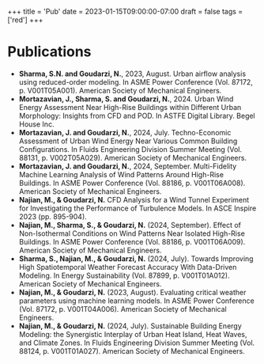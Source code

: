 +++
title = 'Pub'
date = 2023-01-15T09:00:00-07:00
draft = false
tags = ['red']
+++

# Publications

- **Sharma, S.N. and Goudarzi, N.**, 2023, August. Urban airflow analysis using reduced-order modeling. In ASME Power Conference (Vol. 87172, p. V001T05A001). American Society of Mechanical Engineers.
- **Mortazavian, J., Sharma, S. and Goudarzi, N.**, 2024. Urban Wind Energy Assessment Near High-Rise Buildings within Different Urban Morphology: Insights from CFD and POD. In ASTFE Digital Library. Begel House Inc.
- **Mortazavian, J. and Goudarzi, N.**, 2024, July. Techno-Economic Assessment of Urban Wind Energy Near Various Common Building Configurations. In Fluids Engineering Division Summer Meeting (Vol. 88131, p. V002T05A029). American Society of Mechanical Engineers.
- **Mortazavian, J. and Goudarzi, N.**, 2024, September. Multi-Fidelity Machine Learning Analysis of Wind Patterns Around High-Rise Buildings. In ASME Power Conference (Vol. 88186, p. V001T06A008). American Society of Mechanical Engineers.
- **Najian, M., & Goudarzi, N.** CFD Analysis for a Wind Tunnel Experiment for Investigating the Performance of Turbulence Models. In ASCE Inspire 2023 (pp. 895-904).
- **Najian, M., Sharma, S., & Goudarzi, N.** (2024, September). Effect of Non-Isothermal Conditions on Wind Patterns Near Isolated High-Rise Buildings. In ASME Power Conference (Vol. 88186, p. V001T06A009). American Society of Mechanical Engineers.
- **Sharma, S., Najian, M., & Goudarzi, N.** (2024, July). Towards Improving High Spatiotemporal Weather Forecast Accuracy With Data-Driven Modeling. In Energy Sustainability (Vol. 87899, p. V001T01A012). American Society of Mechanical Engineers.
- **Najian, M., & Goudarzi, N.** (2023, August). Evaluating critical weather parameters using machine learning models. In ASME Power Conference (Vol. 87172, p. V001T04A006). American Society of Mechanical Engineers.
- **Najian, M., & Goudarzi, N.** (2024, July). Sustainable Building Energy Modeling: the Synergistic Interplay of Urban Heat Island, Heat Waves, and Climate Zones. In Fluids Engineering Division Summer Meeting (Vol. 88124, p. V001T01A027). American Society of Mechanical Engineers.
